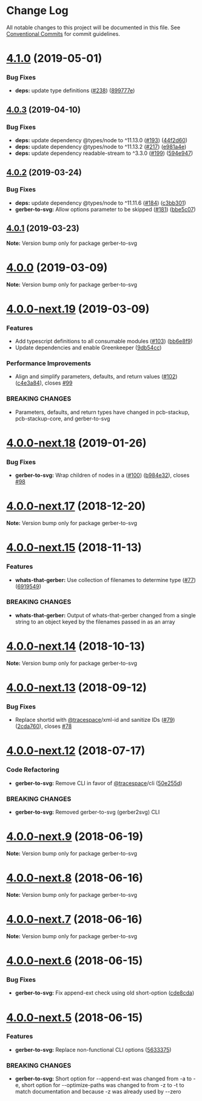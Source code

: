 # Change Log

All notable changes to this project will be documented in this file.
See [Conventional Commits](https://conventionalcommits.org) for commit guidelines.

# [4.1.0](https://github.com/tracespace/tracespace/compare/v4.0.3...v4.1.0) (2019-05-01)


### Bug Fixes

* **deps:** update type definitions ([#238](https://github.com/tracespace/tracespace/issues/238)) ([899777e](https://github.com/tracespace/tracespace/commit/899777e))





## [4.0.3](https://github.com/tracespace/tracespace/compare/v4.0.2...v4.0.3) (2019-04-10)


### Bug Fixes

* **deps:** update dependency @types/node to ^11.13.0 ([#193](https://github.com/tracespace/tracespace/issues/193)) ([44f2d60](https://github.com/tracespace/tracespace/commit/44f2d60))
* **deps:** update dependency @types/node to ^11.13.2 ([#217](https://github.com/tracespace/tracespace/issues/217)) ([e981a4e](https://github.com/tracespace/tracespace/commit/e981a4e))
* **deps:** update dependency readable-stream to ^3.3.0 ([#199](https://github.com/tracespace/tracespace/issues/199)) ([594e947](https://github.com/tracespace/tracespace/commit/594e947))





## [4.0.2](https://github.com/tracespace/tracespace/compare/v4.0.1...v4.0.2) (2019-03-24)


### Bug Fixes

* **deps:** update dependency @types/node to ^11.11.6 ([#184](https://github.com/tracespace/tracespace/issues/184)) ([c3bb301](https://github.com/tracespace/tracespace/commit/c3bb301))
* **gerber-to-svg:** Allow options parameter to be skipped ([#181](https://github.com/tracespace/tracespace/issues/181)) ([bbe5c07](https://github.com/tracespace/tracespace/commit/bbe5c07))





## [4.0.1](https://github.com/tracespace/tracespace/compare/v4.0.0...v4.0.1) (2019-03-23)

**Note:** Version bump only for package gerber-to-svg





# [4.0.0](https://github.com/tracespace/tracespace/compare/v4.0.0-next.19...v4.0.0) (2019-03-09)

**Note:** Version bump only for package gerber-to-svg





# [4.0.0-next.19](https://github.com/tracespace/tracespace/compare/v4.0.0-next.18...v4.0.0-next.19) (2019-03-09)


### Features

* Add typescript definitions to all consumable modules ([#103](https://github.com/tracespace/tracespace/issues/103)) ([bb6e8f9](https://github.com/tracespace/tracespace/commit/bb6e8f9))
* Update dependencies and enable Greenkeeper ([9db54cc](https://github.com/tracespace/tracespace/commit/9db54cc))


### Performance Improvements

* Align and simplify parameters, defaults, and return values ([#102](https://github.com/tracespace/tracespace/issues/102)) ([c4e3a84](https://github.com/tracespace/tracespace/commit/c4e3a84)), closes [#99](https://github.com/tracespace/tracespace/issues/99)


### BREAKING CHANGES

* Parameters, defaults, and return types have changed in pcb-stackup,
pcb-stackup-core, and gerber-to-svg





# [4.0.0-next.18](https://github.com/tracespace/tracespace/compare/v4.0.0-next.17...v4.0.0-next.18) (2019-01-26)


### Bug Fixes

* **gerber-to-svg:** Wrap children of <mask> nodes in a <g> ([#100](https://github.com/tracespace/tracespace/issues/100)) ([b984e32](https://github.com/tracespace/tracespace/commit/b984e32)), closes [#98](https://github.com/tracespace/tracespace/issues/98)





# [4.0.0-next.17](https://github.com/tracespace/tracespace/compare/v4.0.0-next.16...v4.0.0-next.17) (2018-12-20)

**Note:** Version bump only for package gerber-to-svg





# [4.0.0-next.15](https://github.com/tracespace/tracespace/compare/v4.0.0-next.14...v4.0.0-next.15) (2018-11-13)


### Features

* **whats-that-gerber:** Use collection of filenames to determine type ([#77](https://github.com/tracespace/tracespace/issues/77)) ([6919549](https://github.com/tracespace/tracespace/commit/6919549))


### BREAKING CHANGES

* **whats-that-gerber:** Output of whats-that-gerber changed from a single string to an
object keyed by the filenames passed in as an array





<a name="4.0.0-next.14"></a>
# [4.0.0-next.14](https://github.com/tracespace/tracespace/compare/v4.0.0-next.13...v4.0.0-next.14) (2018-10-13)

**Note:** Version bump only for package gerber-to-svg





<a name="4.0.0-next.13"></a>
# [4.0.0-next.13](https://github.com/tracespace/tracespace/compare/v4.0.0-next.12...v4.0.0-next.13) (2018-09-12)


### Bug Fixes

* Replace shortid with [@tracespace](https://github.com/tracespace)/xml-id and sanitize IDs ([#79](https://github.com/tracespace/tracespace/issues/79)) ([2cda760](https://github.com/tracespace/tracespace/commit/2cda760)), closes [#78](https://github.com/tracespace/tracespace/issues/78)





<a name="4.0.0-next.12"></a>
# [4.0.0-next.12](https://github.com/tracespace/tracespace/compare/v4.0.0-next.11...v4.0.0-next.12) (2018-07-17)


### Code Refactoring

* **gerber-to-svg:** Remove CLI in favor of [@tracespace](https://github.com/tracespace)/cli ([50e255d](https://github.com/tracespace/tracespace/commit/50e255d))


### BREAKING CHANGES

* **gerber-to-svg:** Removed gerber-to-svg (gerber2svg) CLI





<a name="4.0.0-next.9"></a>
# [4.0.0-next.9](https://github.com/tracespace/tracespace/compare/v4.0.0-next.8...v4.0.0-next.9) (2018-06-19)

**Note:** Version bump only for package gerber-to-svg





<a name="4.0.0-next.8"></a>
# [4.0.0-next.8](https://github.com/tracespace/tracespace/compare/v4.0.0-next.7...v4.0.0-next.8) (2018-06-16)

**Note:** Version bump only for package gerber-to-svg





<a name="4.0.0-next.7"></a>
# [4.0.0-next.7](https://github.com/tracespace/tracespace/compare/v4.0.0-next.6...v4.0.0-next.7) (2018-06-16)

**Note:** Version bump only for package gerber-to-svg





<a name="4.0.0-next.6"></a>
# [4.0.0-next.6](https://github.com/tracespace/tracespace/compare/v4.0.0-next.5...v4.0.0-next.6) (2018-06-15)


### Bug Fixes

* **gerber-to-svg:** Fix append-ext check using old short-option ([cde8cda](https://github.com/tracespace/tracespace/commit/cde8cda))





<a name="4.0.0-next.5"></a>
# [4.0.0-next.5](https://github.com/tracespace/tracespace/compare/v4.0.0-next.4...v4.0.0-next.5) (2018-06-15)


### Features

* **gerber-to-svg:** Replace non-functional CLI options ([5633375](https://github.com/tracespace/tracespace/commit/5633375))


### BREAKING CHANGES

* **gerber-to-svg:** Short option for --append-ext was changed from -a to
-e, short option for --optimize-paths was changed to from -z to -t to
match documentation and because -z was already used by --zero
